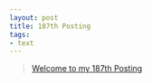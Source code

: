 ```yaml
---
layout: post
title: 187th Posting
tags: 
- text
---
```


> [Welcome to my 187th Posting](https://janghan-kor.tistory.com/877)

